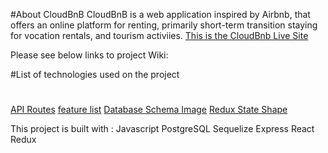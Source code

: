 #About CloudBnB
CloudBnB is a web application inspired by Airbnb, that offers an online platform for renting, primarily short-term transition staying for vocation rentals, and tourism activiies.
[This is the CloudBnb Live Site](https://airbnblyn.herokuapp.com/)

Please see below links to project Wiki:

#List of technologies used on the project
#
[API Routes](https://github.com/linyangofmay/AirBnB/wiki/CloudBnB-API-Routes)
[feature list](https://github.com/linyangofmay/AirBnB/wiki/CloudBnb-feature-list)
[Database Schema Image](https://github.com/linyangofmay/AirBnB/wiki/Database-Schema-Image-with-Relationships)
[Redux State Shape](https://github.com/linyangofmay/AirBnB/wiki/Redux-State-Shape)

This project is built with :
Javascript
PostgreSQL
Sequelize
Express
React
Redux


